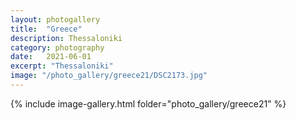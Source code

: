 ```yaml
---
layout: photogallery
title:  "Greece"
description: Thessaloniki
category: photography
date:   2021-06-01
excerpt: "Thessaloniki"
image: "/photo_gallery/greece21/DSC2173.jpg"
---
```

{% include image-gallery.html folder="photo_gallery/greece21" %}
